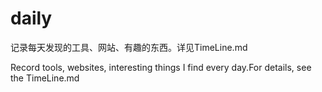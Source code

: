 # daily

记录每天发现的工具、网站、有趣的东西。详见TimeLine.md

Record tools, websites, interesting things I find every day.For details, see the TimeLine.md
